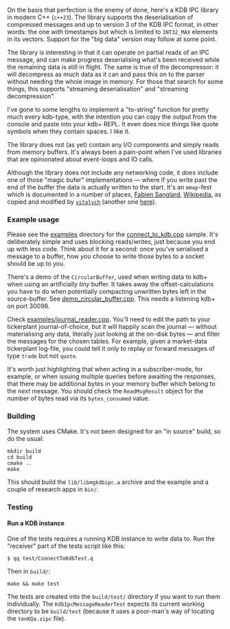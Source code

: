 On the basis that perfection is the enemy of done, here's a KDB IPC library in modern C++ (`c++23`). The library supports the deserialisation of compressed messages and up to version 3 of the KDB IPC format, in other words: the one _with_ timestamps but which is limited to `INT32_MAX` elements in its vectors. Support for the "big data" version may follow at some point.

The library is interesting in that it can operate on partial reads of an IPC message, and can make progress deserialising what's been received while the remaining data is still in flight. The same is true of the decompressor: it will decompress as much data as it can and pass this on to the parser without needing the whole image in memory. For those that search for some things, this supports "streaming deserialisation" and "streaming decompression".

I've gone to some lengths to implement a "to-string" function for pretty much every kdb-type, with the intention you can copy the output from the console and paste into your kdb+ REPL. It even does nice things like quote symbols when they contain spaces. I like it.

The library does not (as yet) contain any I/O components and simply reads from memory buffers. It's always been a pain-point when I've used libraries that are opinionated about event-loops and IO calls.

Although the library does not include any networking code, it _does_ include one of those "magic bufer" implementations — where if you write past the end of the buffer the data is actually written to the start. It's an `mmap`-fest which is documented in a number of places, [Fabien Sanglard](https://fgiesen.wordpress.com/2012/07/21/the-magic-ring-buffer/), [Wikipedia](https://en.wikipedia.org/w/index.php?title=Circular_buffer&oldid=600431497#Optimized_POSIX_implementation), as copied and modified by [`vitalych`](https://github.com/vitalyvch/rng_buf) (another one [here](https://lo.calho.st/posts/black-magic-buffer/)).

### Example usage

Please see the [examples](examples) directory for the [connect_to_kdb.cpp](examples/connect_to_kdb.cpp) sample. It's deliberately simple and uses blocking reads/writes, just because you end up with less code. Think about it for a second: once you've serialised a message to a buffer, how _you_ choose to write those bytes to a socket should be up to you.

There's a demo of the `CircularBuffer`, used when writing data to kdb+ when using an artificially _tiny_ buffer. It takes away the offset-calculations you have to do when potentially compacting unwritten bytes left in the source-buffer. See [demo_circular_buffer.cpp](examples/demo_circular_buffer.cpp). This needs a listening kdb+ on port 30098.

Check [examples/journal_reader.cpp](examples/journal_reader.cpp). You'll need to edit the path to your tickerplant journal-of-choice, but it will happily scan the journal — without materialising any data, literally just looking at the on-disk bytes — and filter the messages for the chosen tables. For example, given a market-data tickerplant log-file, you could tell it _only_ to replay or forward messages of type `trade` but not `quote`.

It's worth just highlighting that when acting in a subscriber-mode, for example, or when issuing multiple queries before awaiting the responses, that there may be additional bytes in your memory buffer which belong to the _next_ message. You should check the `ReadMsgResult` object for the number of bytes read via its `bytes_consumed` value.

### Building

The system uses CMake. It's not been designed for an "in source" build, so do the usual:

```
mkdir build
cd build
cmake ..
make
```
This should build the `lib/libmgkdbipc.a` archive and the example and a couple of research apps in `bin/`.

### Testing

#### Run a KDB instance 

One of the tests requires a running KDB instance to write data to. Run the "receiver" part of the tests script like this:
```
$ qq test/ConnectToKdbTest.q
```

Then in `build/`:
```
make && make test
```

The tests are created into the `build/test/` directory if you want to run them individually. The `KdbIpcMessageReaderTest` expects its current working directory to be `build/test` (because it uses a poor-man's way of locating the `tenKQa.zipc` file).
